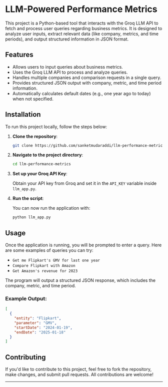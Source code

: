 # LLM-Powered Performance Metrics

This project is a Python-based tool that interacts with the Groq LLM API to fetch and process user queries regarding business metrics. It is designed to analyze user inputs, extract relevant data (like company, metrics, and time periods), and output structured information in JSON format.

## Features

- Allows users to input queries about business metrics.
- Uses the Groq LLM API to process and analyze queries.
- Handles multiple companies and comparison requests in a single query.
- Provides structured JSON output with company, metric, and time period information.
- Automatically calculates default dates (e.g., one year ago to today) when not specified.

## Installation

To run this project locally, follow the steps below:

1. **Clone the repository**:

   ```bash
   git clone https://github.com/sanketmudaraddi/llm-performance-metrics.git
   ```

2. **Navigate to the project directory**:

   ```bash
   cd llm-performance-metrics
   ```

3. **Set up your Groq API Key**:

   Obtain your API key from Groq and set it in the `API_KEY` variable inside `llm_app.py`.

4. **Run the script**:

   You can now run the application with:

   ```bash
   python llm_app.py
   ```

## Usage

Once the application is running, you will be prompted to enter a query. Here are some examples of queries you can try:

- `Get me Flipkart's GMV for last one year`
- `Compare Flipkart with Amazon`
- `Get Amazon's revenue for 2023`

The program will output a structured JSON response, which includes the company, metric, and time period.

### Example Output:

```json
[
  {
    "entity": "Flipkart",
    "parameter": "GMV",
    "startDate": "2024-01-19",
    "endDate": "2025-01-18"
  }
]
```

## Contributing

If you'd like to contribute to this project, feel free to fork the repository, make changes, and submit pull requests. All contributions are welcome!

---



